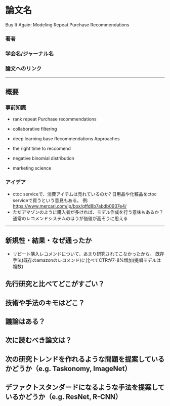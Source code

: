 # 論文名
Buy It Again: Modeling Repeat Purchase Recommendations
### 著者
### 学会名/ジャーナル名
### 論文へのリンク
-------

## 概要

### 事前知識

- rank repeat Purchase recommendations

- collaborative filtering
- deep learning base Recommendations Approaches
- the right time to reccomend
- negative binomial distribution
- marketing science

### アイデア
- ctoc serviceで、消費アイテムは売れているのか?
日用品や化粧品をctoc serviceで買うという意見もある。
例:
https://www.mercari.com/jp/box/qffd8b7abdb0937e4/
- ただアマゾンのように購入者が多ければ、モデル作成を行う意味もあるか？通常のレコメンドシステムのほうが価値が高そうに思える
-------

## 新規性・結果・なぜ通ったか
- リピート購入レコメンドについて、あまり研究されてこなかったから。
既存手法(既存のamazonのレコメンド)に比べてCTRが7-8%増加(提唱モデルは複数)
## 先行研究と比べてどこがすごい？
## 技術や手法のキモはどこ？
## 議論はある？
## 次に読むべき論文は？
## 次の研究トレンドを作れるような問題を提案しているかどうか（e.g. Taskonomy, ImageNet）
## デファクトスタンダードになるような手法を提案しているかどうか（e.g. ResNet, R-CNN）
